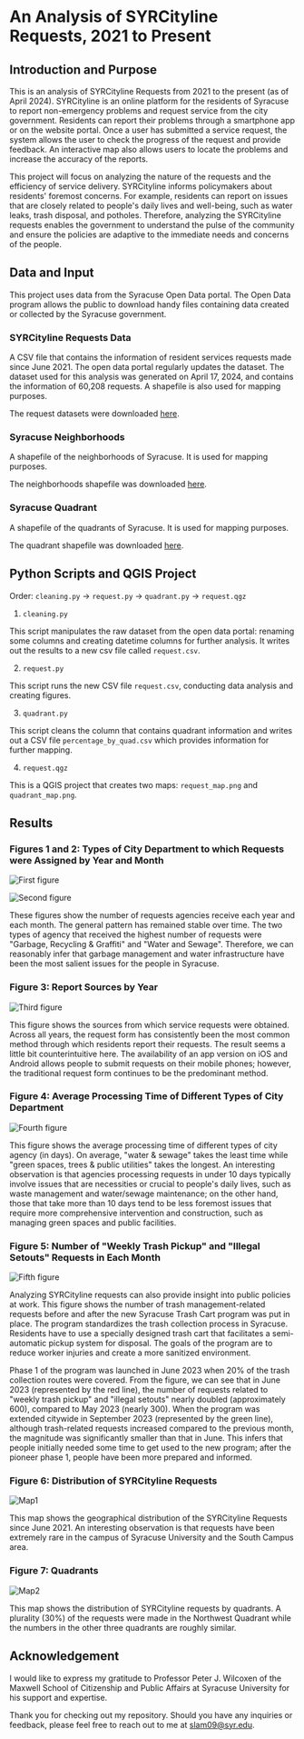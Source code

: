 # An Analysis of SYRCityline Requests, 2021 to Present

## Introduction and Purpose

This is an analysis of SYRCityline Requests from 2021 to the present (as of April 2024). SYRCityline is an online platform for the residents of Syracuse to report non-emergency problems and request service from the city government. Residents can report their problems through a smartphone app or on the website portal. Once a user has submitted a service request, the system allows the user to check the progress of the request and provide feedback. An interactive map also allows users to locate the problems and increase the accuracy of the reports.

This project will focus on analyzing the nature of the requests and the efficiency of service delivery. SYRCityline informs policymakers about residents' foremost concerns. For example, residents can report on issues that are closely related to people's daily lives and well-being, such as water leaks, trash disposal, and potholes. Therefore, analyzing the SYRCityline requests enables the government to understand the pulse of the community and ensure the policies are adaptive to the immediate needs and concerns of the people. 

## Data and Input

This project uses data from the Syracuse Open Data portal. The Open Data program allows the public to download handy files containing data created or collected by the Syracuse government. 

### SYRCityline Requests Data

A CSV file that contains the information of resident services requests made since June 2021. The open data portal regularly updates the dataset. The dataset used for this analysis was generated on April 17, 2024, and contains the information of 60,208 requests. A shapefile is also used for mapping purposes. 

The request datasets were downloaded [here](https://data.syr.gov/datasets/0d58a53ccb22457990161d756ed8a870_0/explore).

### Syracuse Neighborhoods

A shapefile of the neighborhoods of Syracuse. It is used for mapping purposes. 

The neighborhoods shapefile was downloaded [here](https://data.syr.gov/datasets/4df344e3ad8f45a8b5625967c7b3bbe3_0/explore).

### Syracuse Quadrant

A shapefile of the quadrants of Syracuse. It is used for mapping purposes.

The quadrant shapefile was downloaded [here](https://data.syr.gov/datasets/0039ea50ceb649f099b17c52e1ff6fa8_0/explore?location=43.035368%2C-76.139400%2C12.52).

## Python Scripts and QGIS Project

Order: ```cleaning.py``` -> ```request.py``` -> ```quadrant.py``` -> ```request.qgz```

1. ```cleaning.py```

This script manipulates the raw dataset from the open data portal: renaming some columns and creating datetime columns for further analysis. It writes out the results to a new csv file called ```request.csv```.

2. ```request.py```

This script runs the new CSV file ```request.csv```, conducting data analysis and creating figures. 

3. ```quadrant.py```

This script cleans the column that contains quadrant information and writes out a CSV file ```percentage_by_quad.csv``` which provides information for further mapping.

4. ```request.qgz```

This is a QGIS project that creates two maps: ```request_map.png``` and ```quadrant_map.png```.

## Results

### Figures 1 and 2: Types of City Department to which Requests were Assigned by Year and Month

![First figure](assigned_dept_year.png)

![Second figure](assigned_dept_month.png)

These figures show the number of requests agencies receive each year and each month. The general pattern has remained stable over time. The two types of agency that received the highest number of requests were "Garbage, Recycling & Graffiti" and "Water and Sewage". Therefore, we can reasonably infer that garbage management and water infrastructure have been the most salient issues for the people in Syracuse.

### Figure 3: Report Sources by Year

![Third figure](source.png)

This figure shows the sources from which service requests were obtained. Across all years, the request form has consistently been the most common method through which residents report their requests. The result seems a little bit counterintuitive here. The availability of an app version on iOS and Android allows people to submit requests on their mobile phones; however, the traditional request form continues to be the predominant method.

### Figure 4: Average Processing Time of Different Types of City Department

![Fourth figure](time.png)

This figure shows the average processing time of different types of city agency (in days). On average, "water & sewage" takes the least time while "green spaces, trees & public utilities" takes the longest. An interesting observation is that agencies processing requests in under 10 days typically involve issues that are necessities or crucial to people's daily lives, such as waste management and water/sewage maintenance; on the other hand, those that take more than 10 days tend to be less foremost issues that require more comprehensive intervention and construction, such as managing green spaces and public facilities.

### Figure 5: Number of "Weekly Trash Pickup" and "Illegal Setouts" Requests in Each Month

![Fifth figure](trash_related.png)

Analyzing SYRCityline requests can also provide insight into public policies at work. This figure shows the number of trash management-related requests before and after the new Syracuse Trash Cart program was put in place. The program standardizes the trash collection process in Syracuse. Residents have to use a specially designed trash cart that facilitates a semi-automatic pickup system for disposal. The goals of the program are to reduce worker injuries and create a more sanitized environment. 

Phase 1 of the program was launched in June 2023 when 20% of the trash collection routes were covered. From the figure, we can see that in June 2023 (represented by the red line), the number of requests related to "weekly trash pickup" and "illegal setouts" nearly doubled (approximately 600), compared to May 2023 (nearly 300). When the program was extended citywide in September 2023 (represented by the green line), although trash-related requests increased compared to the previous month, the magnitude was significantly smaller than that in June. This infers that people initially needed some time to get used to the new program; after the pioneer phase 1, people have been more prepared and informed. 

### Figure 6: Distribution of SYRCityline Requests

![Map1](request_map.png)

This map shows the geographical distribution of the SYRCityline Requests since June 2021. An interesting observation is that requests have been extremely rare in the campus of Syracuse University and the South Campus area.

### Figure 7: Quadrants

![Map2](quadrant_map.png)

This map shows the distribution of SYRCityline requests by quadrants. A plurality (30%) of the requests were made in the Northwest Quadrant while the numbers in the other three quadrants are roughly similar.

## Acknowledgement

I would like to express my gratitude to Professor Peter J. Wilcoxen of the Maxwell School of Citizenship and Public Affairs at Syracuse University for his support and expertise.

Thank you for checking out my repository. Should you have any inquiries or feedback, please feel free to reach out to me at slam09@syr.edu.